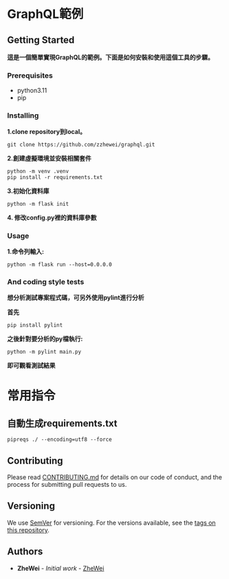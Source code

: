 # GraphQL範例


## Getting Started
**這是一個簡單實現GraphQL的範例。下面是如何安裝和使用這個工具的步驟。**

### Prerequisites
* python3.11
* pip

### Installing
**1.clone repository到local。**
```shell
git clone https://github.com/zzhewei/graphql.git
```

**2.創建虛擬環境並安裝相關套件**
```shell
python -m venv .venv
pip install -r requirements.txt
```

**3.初始化資料庫**
```shell
python -m flask init
```

**4. 修改config.py裡的資料庫參數** 


### Usage
**1.命令列輸入:**
```shell
python -m flask run --host=0.0.0.0
```


### And coding style tests
**想分析測試專案程式碼，可另外使用pylint進行分析**

**首先**
```shell
pip install pylint
```

**之後針對要分析的py檔執行:**
```shell
python -m pylint main.py
```
**即可觀看測試結果**


# 常用指令
## 自動生成requirements.txt
```shell
pipreqs ./ --encoding=utf8 --force 
```


## Contributing

Please read [CONTRIBUTING.md](https://gist.github.com/PurpleBooth/b24679402957c63ec426) for details on our code of conduct, and the process for submitting pull requests to us.

## Versioning

We use [SemVer](http://semver.org/) for versioning. For the versions available, see the [tags on this repository](https://github.com/your/project/tags). 

## Authors

* **ZheWei** - *Initial work* - [ZheWei](https://github.com/zzhewei)
